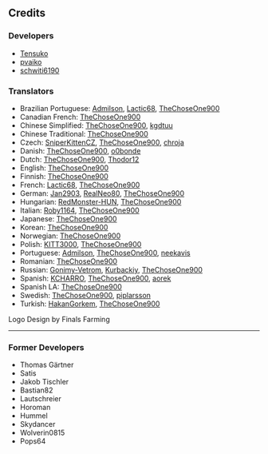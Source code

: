 ## Credits
### Developers
* [Tensuko](https://github.com/Tensuko)
* [pvaiko](https://github.com/pvaiko)
* [schwiti6190](https://github.com/schwiti6190)

### Translators
* Brazilian Portuguese: [Admilson](https://github.com/Admilson), [Lactic68](https://github.com/Lactic68), [TheChoseOne900](https://github.com/TheChoseOne900)
* Canadian French: [TheChoseOne900](https://github.com/TheChoseOne900)
* Chinese Simplified: [TheChoseOne900](https://github.com/TheChoseOne900), [kgdtuu](https://github.com/kgdtuu)
* Chinese Traditional: [TheChoseOne900](https://github.com/TheChoseOne900)
* Czech: [SniperKittenCZ](https://github.com/SniperKittenCZ), [TheChoseOne900](https://github.com/TheChoseOne900), [chroja](https://github.com/chroja)
* Danish: [TheChoseOne900](https://github.com/TheChoseOne900), [o0bonde](https://github.com/o0bonde)
* Dutch: [TheChoseOne900](https://github.com/TheChoseOne900), [Thodor12](https://github.com/Thodor12)
* English: [TheChoseOne900](https://github.com/TheChoseOne900)
* Finnish: [TheChoseOne900](https://github.com/TheChoseOne900)
* French: [Lactic68](https://github.com/Lactic68), [TheChoseOne900](https://github.com/TheChoseOne900)
* German: [Jan2903](https://github.com/Jan2903), [RealNeo80](https://github.com/RealNeo80), [TheChoseOne900](https://github.com/TheChoseOne900)
* Hungarian: [RedMonster-HUN](https://github.com/RedMonster-HUN), [TheChoseOne900](https://github.com/TheChoseOne900)
* Italian: [Roby1164](https://github.com/Roby1164), [TheChoseOne900](https://github.com/TheChoseOne900)
* Japanese: [TheChoseOne900](https://github.com/TheChoseOne900)
* Korean: [TheChoseOne900](https://github.com/TheChoseOne900)
* Norwegian: [TheChoseOne900](https://github.com/TheChoseOne900)
* Polish: [KITT3000](https://github.com/KITT3000), [TheChoseOne900](https://github.com/TheChoseOne900)
* Portuguese: [Admilson](https://github.com/Admilson), [TheChoseOne900](https://github.com/TheChoseOne900), [neekavis](https://github.com/neekavis)
* Romanian: [TheChoseOne900](https://github.com/TheChoseOne900)
* Russian: [Gonimy-Vetrom](https://github.com/Gonimy-Vetrom), [Kurbackiy](https://github.com/Kurbackiy), [TheChoseOne900](https://github.com/TheChoseOne900)
* Spanish: [KCHARRO](https://github.com/KCHARRO), [TheChoseOne900](https://github.com/TheChoseOne900), [aorek](https://github.com/aorek)
* Spanish LA: [TheChoseOne900](https://github.com/TheChoseOne900)
* Swedish: [TheChoseOne900](https://github.com/TheChoseOne900), [piplarsson](https://github.com/piplarsson)
* Turkish: [HakanGorkem](https://github.com/HakanGorkem), [TheChoseOne900](https://github.com/TheChoseOne900)

Logo Design by Finals Farming

___

### Former Developers
* Thomas Gärtner
* Satis
* Jakob Tischler
* Bastian82
* Lautschreier
* Horoman
* Hummel
* Skydancer
* Wolverin0815
* Pops64
